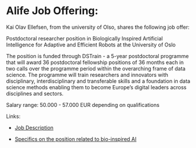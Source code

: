 # Alife Job Offering:

Kai Olav Ellefsen, from the university of Olso, shares the following job offer:

Postdoctoral researcher position in Biologically Inspired Artificial Intelligence for Adaptive and Efficient Robots at the University of Oslo

The position is funded through DSTrain - a 5-year postdoctoral programme that will award 36 postdoctoral fellowship positions of 36 months each in two calls over the programme period within the overarching frame of data science. The programme will train researchers and innovators with disciplinary, interdisciplinary and transferable skills and a foundation in data science methods enabling them to become Europe’s digital leaders across disciplines and sectors.

Salary range: 50.000 - 57.000 EUR depending on qualifications

Links:

- [Job Description](https://www.jobbnorge.no/en/available-jobs/job/255679/dstrain-msca-postdoctoral-fellowships-in-computational-and-natural-sciences-18-positions)

- [Specifics on the position related to bio-inspired AI](https://www.uio.no/dscience/english/dstrain/research-areas/informatics/biologically-inspired-artificial-intelligence-for-/)